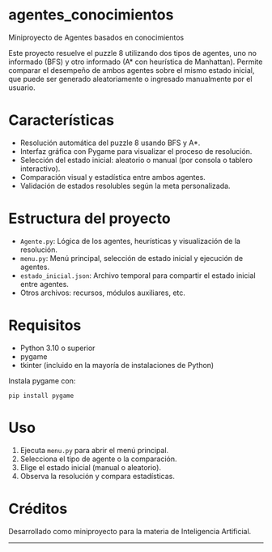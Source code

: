 # agentes_conocimientos

Miniproyecto de Agentes basados en conocimientos

Este proyecto resuelve el puzzle 8 utilizando dos tipos de agentes, uno no informado (BFS) y otro informado (A* con heurística de Manhattan). Permite comparar el desempeño de ambos agentes sobre el mismo estado inicial, que puede ser generado aleatoriamente o ingresado manualmente por el usuario.

# Características

- Resolución automática del puzzle 8 usando BFS y A*.
- Interfaz gráfica con Pygame para visualizar el proceso de resolución.
- Selección del estado inicial: aleatorio o manual (por consola o tablero interactivo).
- Comparación visual y estadística entre ambos agentes.
- Validación de estados resolubles según la meta personalizada.

# Estructura del proyecto

- `Agente.py`: Lógica de los agentes, heurísticas y visualización de la resolución.
- `menu.py`: Menú principal, selección de estado inicial y ejecución de agentes.
- `estado_inicial.json`: Archivo temporal para compartir el estado inicial entre agentes.
- Otros archivos: recursos, módulos auxiliares, etc.

# Requisitos

- Python 3.10 o superior
- pygame
- tkinter (incluido en la mayoría de instalaciones de Python)

Instala pygame con:
```
pip install pygame
```

# Uso

1. Ejecuta `menu.py` para abrir el menú principal.
2. Selecciona el tipo de agente o la comparación.
3. Elige el estado inicial (manual o aleatorio).
4. Observa la resolución y compara estadísticas.

# Créditos

Desarrollado como miniproyecto para la materia de Inteligencia Artificial.

---
